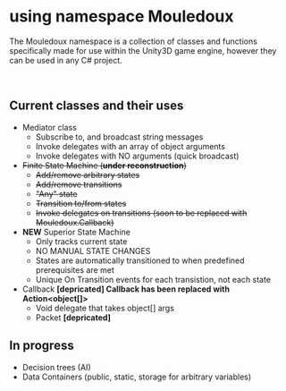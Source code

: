 # using namespace Mouledoux
The Mouledoux namespace is a collection of classes and functions specifically made for use within the Unity3D game engine, however they can be used in any C# project.

<br>

## Current classes and their uses
- Mediator class
  - Subscribe to, and broadcast string messages
  - Invoke delegates with an array of object arguments
  - Invoke delegates with NO arguments (quick broadcast)
- ~~Finite State Machine (**under reconstruction**)~~
  - ~~Add/remove arbitrary states~~
  - ~~Add/remove transitions~~
  - ~~"Any" state~~
  - ~~Transition to/from states~~
  - ~~Invoke delegates on transitions (soon to be replaced with Mouledoux.Callback)~~
- **NEW** Superior State Machine
  - Only tracks current state
  - NO MANUAL STATE CHANGES
  - States are automatically transitioned to when predefined prerequisites are met
  - Unique On Transition events for each transistion, not each state
- Callback **[depricated] Callback has been replaced with Action<object[]>**
  - Void delegate that takes object[] args
  - Packet **[depricated]**

## In progress
- Decision trees (AI)
- Data Containers (public, static, storage for arbitrary variables)
